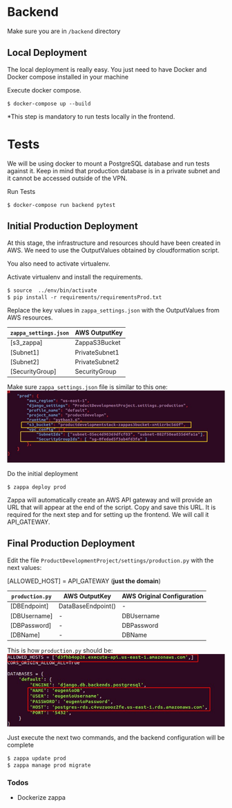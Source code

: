 Backend
===============================
Make sure you are in `/backend` directory

Local Deployment
----------
The local deployment is really easy. You just need to have Docker and Docker compose installed in your machine

Execute docker compose.	
```
$ docker-compose up --build
```

*This step is mandatory to run tests locally in the frontend.

# Tests
We will be using docker to mount a PostgreSQL database and run tests against it. Keep in mind that production database is in a private subnet and it cannot be accessed outside of the VPN.

Run Tests	
```
$ docker-compose run backend pytest
```

Initial Production Deployment
----------
At this stage, the infrastructure and resources should have been created in AWS. We need to use the OutputValues obtained by cloudformation script.

You also need to activate virtualenv.

Activate virtualenv and install the requirements.
```
$ source  ../env/bin/activate
$ pip install -r requirements/requirementsProd.txt
```

Replace the key values in `zappa_settings.json` with the OutputValues from AWS resources.

| `zappa_settings.json` | AWS OutputKey|
| ------| ------ |
| [s3_zappa] | ZappaS3Bucket |
| [Subnet1] | PrivateSubnet1 |
| [Subnet2] | PrivateSubnet2 |
| [SecurityGroup] | SecurityGroup |


Make sure  `zappa_settings.json` file is similar to this one:
![Alt text](https://github.com/eugeniosu/ProductDevelopmentProject/blob/master/readme-images/zappaconf.jpg?raw=true)


Do the initial deployment
```
$ zappa deploy prod
```
Zappa will automatically create an AWS API gateway and will provide an URL that will  appear at the end of the script. Copy and save this URL. It is required for the next step and for setting up the frontend. We will call it API_GATEWAY.

Final Production Deployment
----------

Edit the file `ProductDevelopmentProject/settings/production.py` with the next values:

[ALLOWED_HOST] = API_GATEWAY (**just the domain**)

| `production.py` | AWS OutputKey| AWS Original Configuration|
| ------| ------ | ------ |
| [DBEndpoint] | DataBaseEndpoint() |-|
| [DBUsername] | - |DBUsername|
| [DBPassword] | - |DBPassword|
| [DBName] | - |DBName|


This is how `production.py` should be:
![Alt text](https://github.com/eugeniosu/ProductDevelopmentProject/blob/master/readme-images/databaseconf.jpg?raw=true)

Just execute the next two commands, and the backend configuration will be complete
```
$ zappa update prod
$ zappa manage prod migrate
```

### Todos
 - Dockerize zappa
